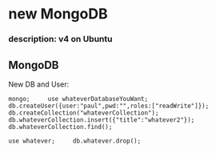 # new MongoDB

### description: v4 on Ubuntu

## MongoDB

New DB and User:

`mongo;    
use whateverDatabaseYouWant;    
db.createUser({user:"paul",pwd:"",roles:["readWrite"]});    
db.createCollection("whateverCollection");    
db.whateverCollection.insert({"title":"whatever2"});    
db.whateverCollection.find();`

`use whatever;    
db.whatever.drop();`

